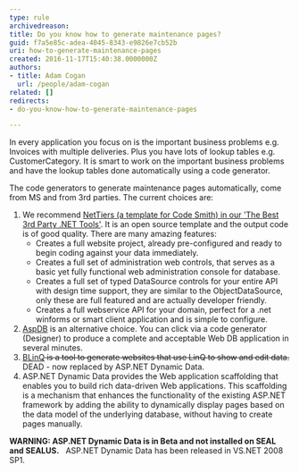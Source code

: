```yaml
---
type: rule
archivedreason: 
title: Do you know how to generate maintenance pages?
guid: f7a5e85c-adea-4045-8343-e9826e7cb52b
uri: how-to-generate-maintenance-pages
created: 2016-11-17T15:40:38.0000000Z
authors:
- title: Adam Cogan
  url: /people/adam-cogan
related: []
redirects:
- do-you-know-how-to-generate-maintenance-pages

---
```


In every application you focus on is the important business problems e.g. Invoices with multiple deliveries. Plus you have lots of lookup tables e.g. CustomerCategory. It is smart to work on the important business problems and have the lookup tables done automatically using a code generator.

The code generators to generate maintenance pages automatically, come from MS and from 3rd parties. The current choices are:

<!--endintro-->

1. We recommend [NetTiers (a template for Code Smith) in our 'The Best 3rd Party .NET Tools'](https&#58;//www.ssw.com.au/ssw/Standards/DeveloperGeneral/netTools.aspx#NetTiers). It is an open source template and the output code is of good quality. There are many amazing features:
    * Creates a full website project, already pre-configured and ready to begin coding against your data immediately.
    * Creates a full set of administration web controls, that serves as a basic yet fully functional web administration console for database.
    * Creates a full set of typed DataSource controls for your entire API with design time support, they are similar to the ObjectDataSource, only these are full featured and are actually developer friendly.
    * Creates a full webservice API for your domain, perfect for a .net winforms or smart client application and is simple to configure.
2. [AspDB](https&#58;//www.ssw.com.au/ssw/Standards/DeveloperGeneral/netTools.aspx#AspDB) is an alternative choice. You can click via a code generator (Designer) to produce a complete and acceptable Web DB application in several minutes.
3. [BLinQ](https&#58;//www.ssw.com.au/ssw/Standards/DeveloperGeneral/netTools.aspx#BLinQ)<strike>&#160;is a tool to generate websites that use LinQ to show and edit data.
</strike>DEAD - now replaced by ASP.NET Dynamic Data.
4. ASP.NET Dynamic Data provides the Web application scaffolding that enables you to build rich data-driven Web applications. This scaffolding is a mechanism that enhances the functionality of the existing ASP.NET framework by adding the ability to dynamically display pages based on the data model of the underlying database, without having to create pages manually. 

 **WARNING: ASP.NET Dynamic Data is in Beta and not installed on SEAL and SEALUS.**  
ASP.NET Dynamic Data has been released in VS.NET 2008 SP1.
